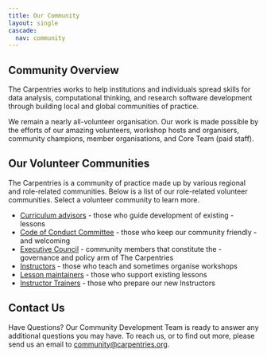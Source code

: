 ```yaml
---
title: Our Community
layout: single
cascade:
  nav: community
---
```


## Community Overview

The Carpentries works to help institutions and individuals spread skills for data analysis, computational thinking, and research software development through building local and global communities of practice.

We remain a nearly all-volunteer organisation. Our work is made possible by the efforts of our amazing volunteers, workshop hosts and organisers, community champions, member organisations, and Core Team (paid staff).

## Our Volunteer Communities

The Carpentries is a community of practice made up by various regional and role-related communities. Below is a list of our role-related volunteer communities. Select a volunteer community to learn more.

- [Curriculum advisors](/community/curriculum_advisors/) - those who guide development of existing - lessons
- [Code of Conduct Committee](/community/coc_ctte) - those who keep our community friendly - and welcoming
- [Executive Council](/about-us/governance/) - community members that constitute the - governance and policy arm of The Carpentries
- [Instructors](/community/instructors) - those who teach and sometimes organise workshops
- [Lesson maintainers](/community/maintainers) - those who support existing lessons
- [Instructor Trainers](/community/instructor-trainers) - those who prepare our new Instructors


## Contact Us

Have Questions? Our Community Development Team is ready to answer any additional questions you may have. To reach us, or to find out more, please send us an email to community@carpentries.org.
